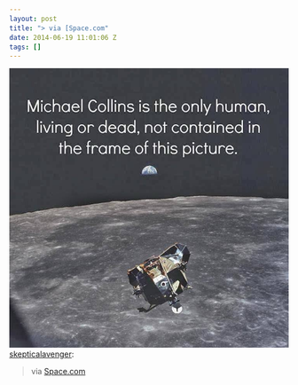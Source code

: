 ```yaml
---
layout: post
title: "> via [Space.com"
date: 2014-06-19 11:01:06 Z
tags: []
---
```

![](/media/2014/06/89250622019.jpg)
[skepticalavenger](http://skepticalavenger.tumblr.com/post/89093870342/via-space-com):

> via [Space.com](https://www.facebook.com/spacecom?fref=photo)
